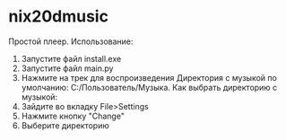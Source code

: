 # nix20dmusic
Простой плеер.
Использование:
1. Запустите файл install.exe
2. Запустите файл main.py
3. Нажмите на трек для воспроизведения
Директория с музыкой по умолчанию: C:/Пользователь/Музыка.
Как выбрать директорию с музыкой:
1. Зайдите во вкладку File>Settings
2. Нажмите кнопку "Change"
3. Выберите директорию
